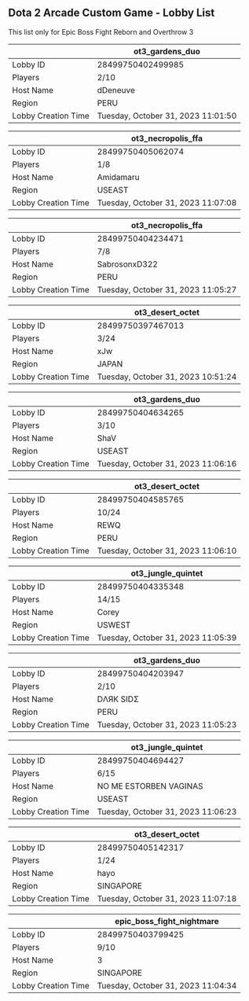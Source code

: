 ## Dota 2 Arcade Custom Game - Lobby List

This list only for Epic Boss Fight Reborn and Overthrow 3

|  | ot3_gardens_duo |
| ------ | ------ |
| Lobby ID | 28499750402499985 |
| Players | 2/10 |
| Host Name | dDeneuve |
| Region | PERU |
| Lobby Creation Time | Tuesday, October 31, 2023 11:01:50 |


|  | ot3_necropolis_ffa |
| ------ | ------ |
| Lobby ID | 28499750405062074 |
| Players | 1/8 |
| Host Name | Amidamaru |
| Region | USEAST |
| Lobby Creation Time | Tuesday, October 31, 2023 11:07:08 |


|  | ot3_necropolis_ffa |
| ------ | ------ |
| Lobby ID | 28499750404234471 |
| Players | 7/8 |
| Host Name | SabrosonxD322 |
| Region | PERU |
| Lobby Creation Time | Tuesday, October 31, 2023 11:05:27 |


|  | ot3_desert_octet |
| ------ | ------ |
| Lobby ID | 28499750397467013 |
| Players | 3/24 |
| Host Name | xJw |
| Region | JAPAN |
| Lobby Creation Time | Tuesday, October 31, 2023 10:51:24 |


|  | ot3_gardens_duo |
| ------ | ------ |
| Lobby ID | 28499750404634265 |
| Players | 3/10 |
| Host Name | ShaV |
| Region | USEAST |
| Lobby Creation Time | Tuesday, October 31, 2023 11:06:16 |


|  | ot3_desert_octet |
| ------ | ------ |
| Lobby ID | 28499750404585765 |
| Players | 10/24 |
| Host Name | REWQ |
| Region | PERU |
| Lobby Creation Time | Tuesday, October 31, 2023 11:06:10 |


|  | ot3_jungle_quintet |
| ------ | ------ |
| Lobby ID | 28499750404335348 |
| Players | 14/15 |
| Host Name | Corey |
| Region | USWEST |
| Lobby Creation Time | Tuesday, October 31, 2023 11:05:39 |


|  | ot3_gardens_duo |
| ------ | ------ |
| Lobby ID | 28499750404203947 |
| Players | 2/10 |
| Host Name | DΛЯK SIDΣ |
| Region | PERU |
| Lobby Creation Time | Tuesday, October 31, 2023 11:05:23 |


|  | ot3_jungle_quintet |
| ------ | ------ |
| Lobby ID | 28499750404694427 |
| Players | 6/15 |
| Host Name | NO ME ESTORBEN VAGINAS |
| Region | USEAST |
| Lobby Creation Time | Tuesday, October 31, 2023 11:06:23 |


|  | ot3_desert_octet |
| ------ | ------ |
| Lobby ID | 28499750405142317 |
| Players | 1/24 |
| Host Name | hayo |
| Region | SINGAPORE |
| Lobby Creation Time | Tuesday, October 31, 2023 11:07:18 |


|  | epic_boss_fight_nightmare |
| ------ | ------ |
| Lobby ID | 28499750403799425 |
| Players | 9/10 |
| Host Name | 3 |
| Region | SINGAPORE |
| Lobby Creation Time | Tuesday, October 31, 2023 11:04:34 |


